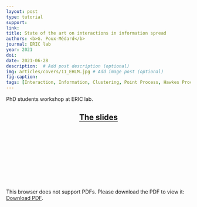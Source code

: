 ```yaml
---
layout: post
type: tutorial
support: 
link: 
title: State of the art on interactions in information spread
authors: <b>G. Poux-Médard</b>
journal: ERIC lab
year: 2021
doi: 
date: 2021-06-28
description:  # Add post description (optional)
img: articles/covers/11_EHLM.jpg # Add image post (optional)
fig-caption: 
tags: [Interaction, Information, Clustering, Point Process, Hawkes Process, Dirichlet-Hawkes Process, Powered Dirichlet Process]
---
```


PhD students workshop at ERIC lab.

## <center><u>The slides</u></center>
<object data="/assets/img/articles/Tutorials/EHLM-1.pdf" type="application/pdf" width="100%" height="700px">
    <embed src="/assets/img/articles/Tutorials/EHLM-1.pdf">
        <p>This browser does not support PDFs. Please download the PDF to view it: <a href="http://yoursite.com/the.pdf">Download PDF</a>.</p>
    </embed>
</object>


